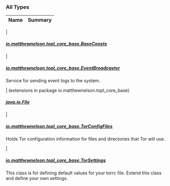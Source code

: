 

### All Types

| Name | Summary |
|---|---|
|

##### [io.matthewnelson.topl_core_base.BaseConsts](../io.matthewnelson.topl_core_base/-base-consts/index.md)


|

##### [io.matthewnelson.topl_core_base.EventBroadcaster](../io.matthewnelson.topl_core_base/-event-broadcaster/index.md)

Service for sending event logs to the system.


| (extensions in package io.matthewnelson.topl_core_base)

##### [java.io.File](../io.matthewnelson.topl_core_base/java.io.-file/index.md)


|

##### [io.matthewnelson.topl_core_base.TorConfigFiles](../io.matthewnelson.topl_core_base/-tor-config-files/index.md)

Holds Tor configuration information for files and directories that Tor will use.


|

##### [io.matthewnelson.topl_core_base.TorSettings](../io.matthewnelson.topl_core_base/-tor-settings/index.md)

This class is for defining default values for your torrc file. Extend this class and define
your own settings.


